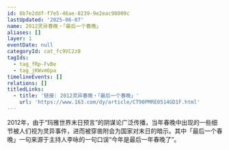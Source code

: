 ```yaml
---
id: 6b7e2ddf-f7e5-46ae-8239-9e2eac98009c
lastUpdated: '2025-06-07'
name: 2012灵异春晚・「最后一个春晚」
aliases: []
layer: 1
eventDate: null
categoryId: cat_fc9VC2z8
tagIds:
  - tag_fRp-FvBe
  - tag_jKWvm6pa
timelineEvents: []
relations: []
titledLinks:
  - title: '链接: 2012灵异春晚・「最后一个春晚」'
    url: 'https://www.163.com/dy/article/CT90PMRE0514GD1F.html'
---
```

2012年，由于“玛雅世界末日预言”的阴谋论广泛传播，当年春晚中出现的一些细节被人们视为灵异事件，进而被穿凿附会为国家对末日的暗示。其中「最后一个春晚」一句来源于主持人李咏的一句口误“今年是最后一年春晚了”。
